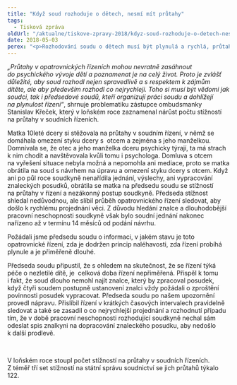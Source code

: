 ```yaml
---
title: "Když soud rozhoduje o dětech, nesmí mít průtahy"
tags:
  - Tisková zpráva
oldUrl: "/aktualne/tiskove-zpravy-2018/kdyz-soud-rozhoduje-o-detech-nesmi-mit-prutahy"
date: 2018-05-03
perex: "<p>Rozhodování soudu o dětech musí být plynulá a rychlá, průtahy totiž mohou prohlubovat strach a nejistotu dětí o jejich dalším životě a vztazích. Podařilo se nám přesvědčit předsedu soudu, aby se zasadil o co nejrychlejší rozhodnutí v řízení týkajícím se desetileté holčičky.</p>"
---
```


<!-- imported from the old website -->

<p><i>„Průtahy v opatrovnických řízeních mohou nevratně zasáhnout do psychického vývoje dětí a poznamenat je na celý život. Proto je zvlášť důležité, aby soud rozhodl nejen spravedlivě a s respektem k zájmům dítěte, ale aby především rozhodl co nejrychleji. Toho si musí být vědomi jak soudci, tak i předsedové soudů, kteří organizují práci soudu a dohlížejí na plynulost řízení“</i>, shrnuje problematiku zástupce ombudsmanky Stanislav Křeček, který v loňském roce zaznamenal nárůst počtu stížností na průtahy v soudních řízeních. </p> <p>Matka 10leté dcery si stěžovala na průtahy v soudním řízení, v němž se domáhala omezení styku dcery s  otcem a zejména s jeho manželkou. Domnívala se, že otec a jeho manželka dceru psychicky týrají, ta má strach k nim chodit a navštěvovala kvůli tomu i psychologa. Domluva s otcem na vyřešení situace nebyla možná a nepomohla ani mediace, proto se matka obrátila na soud s návrhem na úpravu a omezení styku dcery s otcem. Když ani po půl roce soudkyně nenařídila jednání, výslechy, ani vypracování znaleckých posudků, obrátila se matka na předsedu soudu se stížností na průtahy v řízení a nezákonný postup soudkyně. Předseda stížnost shledal nedůvodnou, ale slíbil průběh opatrovnického řízení sledovat, aby došlo k rychlému projednání věci. Z důvodu hledání znalce a dlouhodobější pracovní neschopnosti soudkyně však bylo soudní jednání nakonec nařízeno až v termínu 14 měsíců od podání návrhu.</p> <p>Požádali jsme předsedu soudu o informaci, v jakém stavu je toto opatrovnické řízení, zda je dodržen princip naléhavosti, zda řízení probíhá plynule a je přiměřeně dlouhé.</p> <p>Předseda soudu připustil, že s ohledem na skutečnost, že se řízení týká péče o nezletilé dítě, je  celková doba řízení nepřiměřená. Přispěl k tomu i fakt, že soud dlouho nemohl najít znalce, který by zpracoval posudek, když čtyři soudem postupně ustanovení znalci vždy požádali o zproštění povinnosti posudek vypracovat. Předseda soudu po našem upozornění provedl nápravu. Přislíbil řízení v krátkých časových intervalech pravidelně sledovat a také se zasadil o co nejrychlejší projednání a rozhodnutí případu tím, že v době pracovní neschopnosti rozhodující soudkyně nechal sám odeslat spis znalkyni na dopracování znaleckého posudku, aby nedošlo k další prodlevě.</p> <p> </p><p> V loňském roce stoupl počet stížností na průtahy v soudních řízeních. Z téměř tří set stížností na státní správu soudnictví se jich průtahů týkalo 122.</p>
